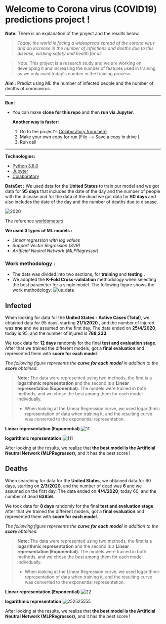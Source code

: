 # Welcome to Corona virus (COVID19) predictions project !

**Note:** There is an explanation of the project and the results below.

>*Today, the world is facing a widespread spread of the corona virus and an increase in the number of infections and deaths due to this disease, wishing safety and health for all.*

> Note: This project is a research study and we are working on
> developing it and increasing the number of features used in training,
> as we only used today's number in the training process

**Aim :** Predict using ML the number of infected people and the number of deaths of coronavirus.

----
**Run:**
 - You can make **clone for this repo** and then **run via Jupyter.**

	  **Another way is faster:**
	  1. Go to the project's [Colaboratory from here](https://colab.research.google.com/drive/1utQ4n9YSYF07NSvGzfC5Ub5G4gXp2xQ3?usp=sharing)
	  2. Make your own copy for run.(File --> Save a copy in drive )
	  3. Run cell

----
**Technologies:**
 -  [Python 3.8.0](https://www.python.org/downloads/release/python-380/)
 -  [Jupyter](https://jupyter.org/)
 -  [Colaboratory](https://colab.research.google.com/drive/1utQ4n9YSYF07NSvGzfC5Ub5G4gXp2xQ3?usp=sharing)

**DataSet :** We used data for the **United States** to train our model and we got data for **95 days** that includes the date of the day and the number of people with the disease and for the data of the dead we got data for **60 days** and also includes the date of the day and the number of deaths due to disease.

![2020](https://user-images.githubusercontent.com/36266329/81307391-4887cc80-9089-11ea-98f4-e60e45ef6ce7.jpg)

The reference [worldometers](https://www.worldometers.info/coronavirus/country/us/)



**We used 3 types of ML models :**
 - *Linear regression with log values*
 - *Support Vector Regression (SVR)*
 - *Artificial Neutral Network (MLPRegressor)*
 

### Work methodology :
 - The data was divided into two sections, for **training** and 
   **testing** .
 - We adopted the **K-Fold Cross-validation** methodology when selecting
   the best parameter for a single model.
   The following figure shows the work methodology:
    ![us_data](https://user-images.githubusercontent.com/36266329/81294029-f0e06580-9076-11ea-9e34-aaa611913a78.png)

## Infected
When looking for data for the **United States - Active Cases (Total)**, we obtained data for 95 days, starting **21/1/2020** , and the number of injured was **one** and we assumed on the first day. The data ended on **25/4/2020**, today is 95, and the number of injured is **788,233**.

We took data for **12 days** randomly for the final **test and evaluation stage**. After that we trained the different models, got a **final evaluation** and represented them with **score for each model**.

*The following figure represents the **curve for each model** in addition to the **score** obtained:*
> **Note:** The data were represented using two methods, the first is a
> **logarithmic representation** and the second is a **Linear representation
> (Exponential)**. The models were trained in both methods, and we chose
> the best among them for each model individually.
> - When looking at the Linear Regression curve, we used logarithmic representation of data when training it, and the resulting curve was
> converted to the exponential representation.

**Linear representation (Exponential)**
![11](https://user-images.githubusercontent.com/36266329/81301524-d790e680-9081-11ea-8f09-aa20e450f892.jpg)

**logarithmic representation**
![111](https://user-images.githubusercontent.com/36266329/81301642-fdb68680-9081-11ea-83fe-847e0cac5ef8.jpg)



After looking at the results, we realize that **the best model is the Artificial Neutral Network (MLPRegressor),** and it has the best score !

## Deaths
When searching for data for the **United States**, we obtained data for 60 days, starting on **2/3/2020,** and the number of dead was **6** and we assumed on the first day. The data ended on **4/4/2020**, today 60, and the number of dead **63856**.

We took data for **8 days** randomly for the final **test and evaluation stage**. After that we trained the different models, got a **final evaluation** and represented them with **score for each model**.

*The following figure represents the **curve for each model** in addition to the **score** obtained:*
> **Note:** The data were represented using two methods, the first is a
> **logarithmic representation** and the second is a **Linear representation
> (Exponential)**. The models were trained in both methods, and we chose
> the best among them for each model individually.
> - When looking at the Linear Regression curve, we used logarithmic representation of data when training it, and the resulting curve was
> converted to the exponential representation.

**Linear representation (Exponential)**
![22](https://user-images.githubusercontent.com/36266329/81301807-35bdc980-9082-11ea-96c9-c0a6f65731c6.jpg)

**logarithmic representation**
![252525555](https://user-images.githubusercontent.com/36266329/81301849-45d5a900-9082-11ea-9f63-5ffc4c769c01.jpg)


After looking at the results, we realize that **the best model is the Artificial Neutral Network (MLPRegressor),** and it has the best score !
